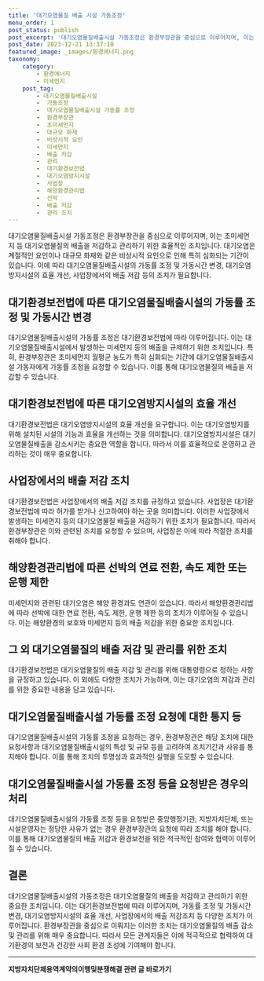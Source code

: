 ```yaml
---
title: '대기오염물질 배출 시설 가동조정'
menu_order: 1
post_status: publish
post_excerpt: '대기오염물질배출시설 가동조정은 환경부장관을 중심으로 이루어지며, 이는 초미세먼지 등 대기오염물질의 배출을 저감하고 관리하기 위한 효율적인 조치입니다. 대기오염은 계절적인 요인이나 대규모 화재와 같은 비상시적 요인으로 인해 특히 심화되는 기간이 있습니다. 이에 따라 대기오염물질배출시설의 가동률 조정 및 가동시간 변경, 대기오염방지시설의 효율 개선, 사업장에서의 배출 저감 등의 조치가 필요합니다.'
post_date: 2023-12-21 13:37:10
featured_image: _images/환경에너지.png
taxonomy:
    category:
        - 환경에너지
        - 미세먼지
    post_tag:
        - 대기오염물질배출시설
        -  가동조정
        -  대기오염물질배출시설 가동률 조정
        -  환경부장관
        -  초미세먼지
        -  대규모 화재
        -  비상시적 요인
        -  미세먼지
        -  배출 저감
        -  관리
        -  대기환경보전법
        -  대기오염방지시설
        -  사업장
        -  해양환경관리법
        -  선박
        -  배출 저감
        -  관리 조치
---
```



대기오염물질배출시설 가동조정은 환경부장관을 중심으로 이루어지며, 이는 초미세먼지 등 대기오염물질의 배출을 저감하고 관리하기 위한 효율적인 조치입니다. 대기오염은 계절적인 요인이나 대규모 화재와 같은 비상시적 요인으로 인해 특히 심화되는 기간이 있습니다. 이에 따라 대기오염물질배출시설의 가동률 조정 및 가동시간 변경, 대기오염방지시설의 효율 개선, 사업장에서의 배출 저감 등의 조치가 필요합니다.

## 대기환경보전법에 따른 대기오염물질배출시설의 가동률 조정 및 가동시간 변경

대기오염물질배출시설의 가동률 조정은 대기환경보전법에 따라 이루어집니다. 이는 대기오염물질배출시설에서 발생하는 미세먼지 등의 배출을 규제하기 위한 조치입니다. 특히, 환경부장관은 초미세먼지 월평균 농도가 특히 심화되는 기간에 대기오염물질배출시설 가동자에게 가동률 조정을 요청할 수 있습니다. 이를 통해 대기오염물질의 배출을 저감할 수 있습니다.

## 대기환경보전법에 따른 대기오염방지시설의 효율 개선

대기환경보전법은 대기오염방지시설의 효율 개선을 요구합니다. 이는 대기오염방지를 위해 설치된 시설의 기능과 효율을 개선하는 것을 의미합니다. 대기오염방지시설은 대기오염물질배출을 감소시키는 중요한 역할을 합니다. 따라서 이를 효율적으로 운영하고 관리하는 것이 매우 중요합니다.

## 사업장에서의 배출 저감 조치

대기환경보전법은 사업장에서의 배출 저감 조치를 규정하고 있습니다. 사업장은 대기환경보전법에 따라 허가를 받거나 신고하여야 하는 곳을 의미합니다. 이러한 사업장에서 발생하는 미세먼지 등의 대기오염물질 배출을 저감하기 위한 조치가 필요합니다. 따라서 환경부장관은 이와 관련된 조치를 요청할 수 있으며, 사업장은 이에 따라 적절한 조치를 취해야 합니다.

## 해양환경관리법에 따른 선박의 연료 전환, 속도 제한 또는 운행 제한

미세먼지와 관련된 대기오염은 해양 환경과도 연관이 있습니다. 따라서 해양환경관리법에 따라 선박에 대한 연료 전환, 속도 제한, 운행 제한 등의 조치가 이루어질 수 있습니다. 이는 해양환경의 보호와 미세먼지 등의 배출 저감을 위한 중요한 조치입니다.

## 그 외 대기오염물질의 배출 저감 및 관리를 위한 조치

대기환경보전법은 대기오염물질의 배출 저감 및 관리를 위해 대통령령으로 정하는 사항을 규정하고 있습니다. 이 외에도 다양한 조치가 가능하며, 이는 대기오염의 저감과 관리를 위한 중요한 내용을 담고 있습니다.

## 대기오염물질배출시설 가동률 조정 요청에 대한 통지 등

대기오염물질배출시설의 가동률 조정을 요청하는 경우, 환경부장관은 해당 조치에 대한 요청사항과 대기오염물질배출시설의 특성 및 규모 등을 고려하여 조치기간과 사유를 통지해야 합니다. 이를 통해 조치의 투명성과 효과적인 실행을 도모할 수 있습니다.

## 대기오염물질배출시설 가동률 조정 등을 요청받은 경우의 처리

대기오염물질배출시설의 가동률 조정 등을 요청받은 중앙행정기관, 지방자치단체, 또는 시설운영자는 정당한 사유가 없는 경우 환경부장관의 요청에 따라 조치를 해야 합니다. 이를 통해 대기오염물질의 배출 저감과 환경보전을 위한 적극적인 참여와 협력이 이루어질 수 있습니다.

## 결론

대기오염물질배출시설의 가동조정은 대기오염물질의 배출을 저감하고 관리하기 위한 중요한 조치입니다. 이는 대기환경보전법에 따라 이루어지며, 가동률 조정 및 가동시간 변경, 대기오염방지시설의 효율 개선, 사업장에서의 배출 저감조치 등 다양한 조치가 이루어집니다. 환경부장관을 중심으로 이뤄지는 이러한 조치는 대기오염물질의 배출 감소 및 관리를 위해 매우 중요합니다. 따라서 모든 관계자들은 이에 적극적으로 협력하여 대기환경의 보전과 건강한 사회 환경 조성에 기여해야 합니다.
<!-- wp:separator -->
<hr class="wp-block-separator has-alpha-channel-opacity"/>
<!-- /wp:separator -->

<!-- wp:group {"backgroundColor":"base","layout":{"type":"constrained"}} -->
<div class="wp-block-group has-base-background-color has-background"><!-- wp:paragraph {"align":"center","fontSize":"medium"} -->
<p class="has-text-align-center has-large-font-size"><strong>지방자치단체용역계약의이행및분쟁해결 관련 글 바로가기</strong></p>
<!-- /wp:paragraph -->


<!-- wp:latest-posts
{"categories":[{"id":7295,"count":19,"description":"","link":"https://uknowlaw.com/category/%ec%a7%80%eb%b0%a9%ec%9e%90%ec%b9%98%eb%8b%a8%ec%b2%b4%ec%9a%a9%ec%97%ad%ea%b3%84%ec%95%bd%ec%9d%98%ec%9d%b4%ed%96%89%eb%b0%8f%eb%b6%84%ec%9f%81%ed%95%b4%ea%b2%b0/","name":"지방자치단체용역계약의이행및분쟁해결","slug":"지방자치단체용역계약의이행및분쟁해결","taxonomy":"category","parent":0,"meta":[],"_links":{"self":[{"href":"https://uknowlaw.com/wp-json/wp/v2/categories/7295"}],"collection":[{"href":"https://uknowlaw.com/wp-json/wp/v2/categories"}],"about":[{"href":"https://uknowlaw.com/wp-json/wp/v2/taxonomies/category"}],"wp:post_type":[{"href":"https://uknowlaw.com/wp-json/wp/v2/posts?categories=7295"}],"curies":[{"name":"wp","href":"https://api.w.org/{rel}","templated":true}]}}],"postsToShow":100,"excerptLength":28,"postLayout":"grid","columns":2,"featuredImageAlign":"left","featuredImageSizeSlug":"large","fontSize":"small"} /--></div>
<!-- /wp:group -->